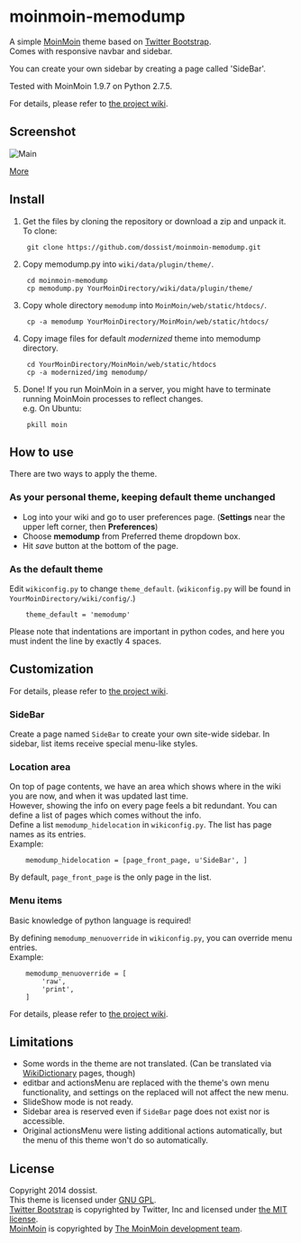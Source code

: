 moinmoin-memodump
=================

A simple [MoinMoin][] theme based on [Twitter Bootstrap][].  
Comes with responsive navbar and sidebar.

You can create your own sidebar by creating a page called 'SideBar'.

Tested with MoinMoin 1.9.7 on Python 2.7.5.

For details, please refer to [the project wiki][Wiki Home].


Screenshot
----------

![Main](https://github.com/dossist/moinmoin-memodump/wiki/memodump.png)

[More][Wiki Screenshots]


Install
-------

1. Get the files by cloning the repository or download a zip and unpack it.  
   To clone:

        git clone https://github.com/dossist/moinmoin-memodump.git

2. Copy memodump.py into `wiki/data/plugin/theme/`.

        cd moinmoin-memodump
        cp memodump.py YourMoinDirectory/wiki/data/plugin/theme/
    
3. Copy whole directory `memodump` into `MoinMoin/web/static/htdocs/`.

        cp -a memodump YourMoinDirectory/MoinMoin/web/static/htdocs/
    
4. Copy image files for default *modernized* theme into memodump directory.

        cd YourMoinDirectory/MoinMoin/web/static/htdocs
        cp -a modernized/img memodump/

5. Done!
   If you run MoinMoin in a server, you might have to terminate running MoinMoin processes to reflect changes.  
   e.g. On Ubuntu:
   
        pkill moin


How to use
----------

There are two ways to apply the theme.

### As your personal theme, keeping default theme unchanged ###

* Log into your wiki and go to user preferences page.
  (**Settings** near the upper left corner, then **Preferences**)
* Choose **memodump** from Preferred theme dropdown box.
* Hit *save* button at the bottom of the page.

### As the default theme ###

Edit `wikiconfig.py` to change `theme_default`.
(`wikiconfig.py` will be found in `YourMoinDirectory/wiki/config/`.)

        theme_default = 'memodump'

Please note that indentations are important in python codes, and here you must
indent the line by exactly 4 spaces.


Customization
-------------
For details, please refer to [the project wiki][Wiki Home].


### SideBar ###

Create a page named `SideBar` to create your own site-wide sidebar.
In sidebar, list items receive special menu-like styles.  


### Location area ###

On top of page contents, we have an area which shows where in the wiki you are now, and when it was updated last time.  
However, showing the info on every page feels a bit redundant.
You can define a list of pages which comes without the info.  
Define a list `memodump_hidelocation` in `wikiconfig.py`. The list has page names as its entries.  
Example:

        memodump_hidelocation = [page_front_page, u'SideBar', ]

By default, `page_front_page` is the only page in the list.


### Menu items ###

Basic knowledge of python language is required!

By defining `memodump_menuoverride` in `wikiconfig.py`, you can override menu entries.  
Example:

        memodump_menuoverride = [
            'raw',
            'print',
        ]

For details, please refer to [the project wiki][Wiki EditMenu].


Limitations
-----------

* Some words in the theme are not translated. (Can be translated via [WikiDictionary][Wiki Translation] pages, though)
* editbar and actionsMenu are replaced with the theme's own menu functionality, and settings
  on the replaced will not affect the new menu.
* SlideShow mode is not ready.
* Sidebar area is reserved even if `SideBar` page does not exist nor is accessible.
* Original actionsMenu were listing additional actions automatically, but the menu of this theme
  won't do so automatically.


License
-------

Copyright 2014 dossist.  
This theme is licensed under [GNU GPL][].  
[Twitter Bootstrap][] is copyrighted by Twitter, Inc and licensed under [the MIT license][MIT].  
[MoinMoin][] is copyrighted by [The MoinMoin development team](https://moinmo.in/MoinCoreTeamGroup).



[MoinMoin]: https://moinmo.in/
[Twitter Bootstrap]: http://getbootstrap.com/
[Wiki Home]: https://github.com/dossist/moinmoin-memodump/wiki
[Wiki EditMenu]: https://github.com/dossist/moinmoin-memodump/wiki/EditMenu
[Wiki Translation]: https://github.com/dossist/moinmoin-memodump/wiki/Translation
[Wiki Screenshots]: https://github.com/dossist/moinmoin-memodump/wiki/Screenshots
[GNU GPL]: http://www.gnu.org/licenses/gpl
[MIT]: https://github.com/twbs/bootstrap/blob/master/LICENSE
